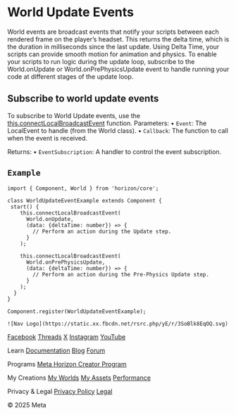 # World Update Events

 World events are broadcast events that notify your scripts between each rendered
frame on the player’s headset. This returns the delta time, which is the
duration in milliseconds since the last update. Using Delta Time, your scripts can
provide smooth motion for animation and physics. To enable your scripts to run
logic during the update loop, subscribe to the World.onUpdate or World.onPrePhysicsUpdate event to handle running your code at different stages of the update loop.  
## Subscribe to world update events

 To subscribe to World Update events, use the [this.connectLocalBroadcastEvent](https://horizon.meta.com/resources/scripting-api/core.component.connectlocalbroadcastevent.md/?api_version=2.0.0) function. Parameters:
• `Event`: The LocalEvent to handle (from the World class).
• `Callback`: The function to call when the event is received.

 Returns:
• `EventSubscription`: A handler to control the event subscription.

  
## `Example`

  
```
import { Component, World } from 'horizon/core';

class WorldUpdateEventExample extends Component {
 start() {
    this.connectLocalBroadcastEvent(
      World.onUpdate,
      (data: {deltaTime: number}) => {
        // Perform an action during the Update step.
      }
    );
   
    this.connectLocalBroadcastEvent(
      World.onPrePhysicsUpdate, 
      (data: {deltaTime: number}) => {
        // Perform an action during the Pre-Physics Update step.
      }
    );
  }
}

Component.register(WorldUpdateEventExample);
```
    ![Nav Logo](https://static.xx.fbcdn.net/rsrc.php/yE/r/3SoBlk8EqOQ.svg)


[Facebook](https://www.facebook.com/MetaHorizon/)
[Threads](https://www.threads.com/@metahorizon)
[X](https://x.com/MetaHorizon)
[Instagram](https://www.instagram.com/metahorizon/)
[YouTube](https://www.youtube.com/@MetaQuestVR)

 Learn
[Documentation](https://developers.meta.com/horizon-worlds/learn/documentation/)
[Blog](https://developers.meta.com/horizon/blog/)
[Forum](https://communityforums.atmeta.com/t5/Creator-Forum/ct-p/Meta_Horizon_Creator_Forums)

 Programs
[Meta Horizon Creator Program](https://developers.meta.com/horizon-worlds/programs/)

 My Creations
[My Worlds](https://horizon.meta.com/creator/worlds_all/?utm_source=horizon_worlds_creator)
[My Assets](https://horizon.meta.com/creator/assets/?utm_source=horizon_worlds_creator)
[Performance](https://horizon.meta.com/creator/performance/traces/?utm_source=horizon_worlds_creator)

 Privacy & Legal
[Privacy Policy](https://www.meta.com/legal/privacy-policy/)
[Legal](https://www.meta.com/legal/supplemental-terms-of-service/)

 © 2025 Meta
